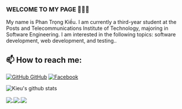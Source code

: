 ### WELCOME TO MY PAGE 👋👋👋
My name is Phan Trọng Kiều. I am currently a third-year student at the Posts and Telecommunications Institute of Technology, majoring in Software Engineering. I am interested in the following topics: software development, web development, and testing..<br>
## 📫 How to reach me: 

[![GitHub](https://i.stack.imgur.com/tskMh.png) GitHub](https://github.com/PhanTrongKieu1401/)
[![Facebook](https://imgur.com/a/VIjHQX1)](https://www.facebook.com/kieu.phantrong/)



![Kieu's github stats](https://github-readme-stats-git-masterrstaa-rickstaa.vercel.app/api?username=PhanTrongKieu1401&show_icons=true&theme=tokyonight&hide=contribs,prs,issues)

<a href="https://github.com/PhanTrongKieu1401/Restaurant-App/">
  <img align="center" src="https://github-readme-stats-git-masterrstaa-rickstaa.vercel.app/api/pin/?username=PhanTrongKieu1401&repo=Restaurant-App&theme=radical" />
</a>   

<a href="https://github.com/PhanTrongKieu1401/Demo-BookStore-Web/">
  <img align="center" src="https://github-readme-stats-git-masterrstaa-rickstaa.vercel.app/api/pin/?username=PhanTrongKieu1401&repo=Demo-BookStore-Web&theme=radical" />
</a>   

<a href="https://github.com/PhanTrongKieu1401/Calculator-Web-Basic/">
  <img align="center" src="https://github-readme-stats-git-masterrstaa-rickstaa.vercel.app/api/pin/?username=PhanTrongKieu1401&repo=Calculator-Web-Basic&theme=radical" />
</a> 
